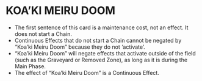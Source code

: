 # KOA’KI MEIRU DOOM

*   The first sentence of this card is a maintenance cost, not an effect. It does not start a Chain.
*   Continuous Effects that do not start a Chain cannot be negated by “Koa’ki Meiru Doom” because they do not ‘activate’.
*   “Koa’ki Meiru Doom” will negate effects that activate outside of the field (such as the Graveyard or Removed Zone), as long as it is during the Main Phase.
*   The effect of “Koa’ki Meiru Doom” is a Continuous Effect.
